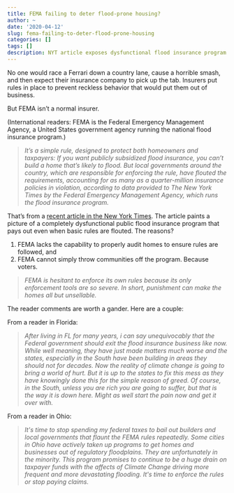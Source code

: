 ```yaml
---
title: FEMA failing to deter flood-prone housing?
author: ~
date: '2020-04-12'
slug: fema-failing-to-deter-flood-prone-housing
categories: []
tags: []
description: NYT article exposes dysfunctional flood insurance program
---
```

No one would race a Ferrari down a country lane, cause a horrible smash, and then expect their insurance company to pick up the tab. Insurers put rules in place to prevent reckless behavior that would put them out of business.

But FEMA isn’t a normal insurer.

(International readers: FEMA is the Federal Emergency Management Agency, a United States government agency running the national flood insurance program.)

> *It’s a simple rule, designed to protect both homeowners and taxpayers: If you want publicly subsidized flood insurance, you can’t build a home that’s likely to flood.
But local governments around the country, which are responsible for enforcing the rule, have flouted the requirements, accounting for as many as a quarter-million insurance policies in violation, according to data provided to The New York Times by the Federal Emergency Management Agency, which runs the flood insurance program.*

That’s from a [recent article in the New York Times](https://www.nytimes.com/2020/04/09/climate/fema-flood-insurance.html). The article paints a picture of a completely dysfunctional public flood insurance program that pays out even when basic rules are flouted. The reasons?

1. FEMA lacks the capability to properly audit homes to ensure rules are followed, and
2. FEMA cannot simply throw communities off the program. Because voters.

> *FEMA is hesitant to enforce its own rules because its only enforcement tools are so severe. In short, punishment can make the homes all but unsellable.*

The reader comments are worth a gander. Here are a couple:

From a reader in Florida:
> *After living in FL for many years, i can say unequivocably that the Federal government should exit the flood insurance business like now.  While well meaning, they have just made matters much worse and the states, especially in the South have been building in areas they should not for decades.  Now the reality of climate change is going to bring a world of hurt.  But it is up to the states to fix this mess as they have knowingly done this for the simple reason of greed.  Of course, in the South, unless you are rich you are going to suffer, but that is the way it is down here.  Might as well start the pain now and get it over with.*

From a reader in Ohio:
> *It's time to stop spending my federal taxes to bail out builders and local governments that flaunt the FEMA rules repeatedly. Some cities in Ohio have actively taken up programs to get homes and businesses out of regulatory floodplains. They are unfortunately in the minority. This program promises to continue to be a huge drain on taxpayer funds with the affects of Climate Change driving more frequent and more devastating flooding. It's time to enforce the rules or stop paying claims.*
